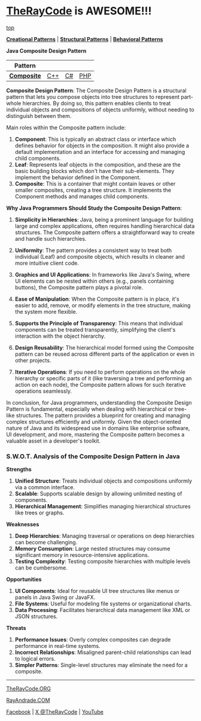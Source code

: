 # [TheRayCode](../../../README.md) is AWESOME!!!

[top](../README.md)

**[Creational Patterns](../README.md)** | **[Structural Patterns](../../Structural/README.md)** | **[Behavioral Patterns](../../Behavioral/README.md)**

**Java Composite Design Pattern**

|Pattern|   |   |   |
|---|---|---|---|
| [**Composite**](README.md) | [C++](../../../CPP/Structural/Composite/README.md) | [C#](../../../Csharp/Structural/Composite/README.md) | [PHP](../../../PHP/Structural/Composite/README.md) |

**Composite Design Pattern**:
The Composite Design Pattern is a structural pattern that lets you compose objects into tree structures to represent part-whole hierarchies. By doing so, this pattern enables clients to treat individual objects and compositions of objects uniformly, without needing to distinguish between them.

Main roles within the Composite pattern include:
1. **Component**: This is typically an abstract class or interface which defines behavior for objects in the composition. It might also provide a default implementation and an interface for accessing and managing child components.
2. **Leaf**: Represents leaf objects in the composition, and these are the basic building blocks which don't have their sub-elements. They implement the behavior defined in the Component.
3. **Composite**: This is a container that might contain leaves or other smaller composites, creating a tree structure. It implements the Component methods and manages child components.

**Why Java Programmers Should Study the Composite Design Pattern**:
1. **Simplicity in Hierarchies**: Java, being a prominent language for building large and complex applications, often requires handling hierarchical data structures. The Composite pattern offers a straightforward way to create and handle such hierarchies.

2. **Uniformity**: The pattern provides a consistent way to treat both individual (Leaf) and composite objects, which results in cleaner and more intuitive client code.

3. **Graphics and UI Applications**: In frameworks like Java's Swing, where UI elements can be nested within others (e.g., panels containing buttons), the Composite pattern plays a pivotal role.

4. **Ease of Manipulation**: When the Composite pattern is in place, it's easier to add, remove, or modify elements in the tree structure, making the system more flexible.

5. **Supports the Principle of Transparency**: This means that individual components can be treated transparently, simplifying the client's interaction with the object hierarchy.

6. **Design Reusability**: The hierarchical model formed using the Composite pattern can be reused across different parts of the application or even in other projects.

7. **Iterative Operations**: If you need to perform operations on the whole hierarchy or specific parts of it (like traversing a tree and performing an action on each node), the Composite pattern allows for such iterative operations seamlessly.

In conclusion, for Java programmers, understanding the Composite Design Pattern is fundamental, especially when dealing with hierarchical or tree-like structures. The pattern provides a blueprint for creating and managing complex structures efficiently and uniformly. Given the object-oriented nature of Java and its widespread use in domains like enterprise software, UI development, and more, mastering the Composite pattern becomes a valuable asset in a developer's toolkit.

### **S.W.O.T. Analysis of the Composite Design Pattern in Java**

**Strengths**  
1. **Unified Structure**: Treats individual objects and compositions uniformly via a common interface.  
2. **Scalable**: Supports scalable design by allowing unlimited nesting of components.  
3. **Hierarchical Management**: Simplifies managing hierarchical structures like trees or graphs.

**Weaknesses**  
1. **Deep Hierarchies**: Managing traversal or operations on deep hierarchies can become challenging.  
2. **Memory Consumption**: Large nested structures may consume significant memory in resource-intensive applications.  
3. **Testing Complexity**: Testing composite hierarchies with multiple levels can be cumbersome.

**Opportunities**  
1. **UI Components**: Ideal for reusable UI tree structures like menus or panels in Java Swing or JavaFX.  
2. **File Systems**: Useful for modeling file systems or organizational charts.  
3. **Data Processing**: Facilitates hierarchical data management like XML or JSON structures.

**Threats**  
1. **Performance Issues**: Overly complex composites can degrade performance in real-time systems.  
2. **Incorrect Relationships**: Misaligned parent-child relationships can lead to logical errors.  
3. **Simpler Patterns**: Single-level structures may eliminate the need for a composite.

---

[TheRayCode.ORG](https://www.TheRayCode.org)

[RayAndrade.COM](https://www.RayAndrade.com)

[Facebook](https://www.facebook.com/TheRayCode/) | [X @TheRayCode](https://www.x.com/TheRayCode/) | [YouTube](https://www.youtube.com/TheRayCode/)
